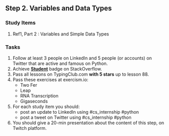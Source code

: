 ## Step 2. Variables and Data Types

### Study Items
  1. Ref1, Part 2 : Variables and Simple Data Types

### Tasks

  1. Follow at least 3 people on LinkedIn and 5 people (or accounts) on Twitter that are active and famous on Python.
  2. Achieve [**Student**](https://stackoverflow.com/help/badges/2/student) badge on StackOverflow.
  3. Pass all lessons on TypingClub.com **with 5 stars** up to lesson 88.
  4. Pass these exercises at exercism.io:  
      - Two Fer  
      - Leap  
      - RNA Transcription  
      - Gigaseconds  
  5. For each study item you should:  
     - post an update to LinkedIn using #cs_internship #python  
     - post a tweet on Twitter using #cs_internship #python
  6. You should give a 20-min presentation about the content of this step, on Twitch platform.

